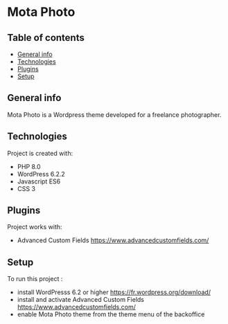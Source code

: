 # Mota Photo

## Table of contents
* [General info](#general-info)
* [Technologies](#technologies)
* [Plugins](#plugins)
* [Setup](#setup)

## General info
Mota Photo is a Wordpress theme developed for a freelance photographer.
	
## Technologies
Project is created with:
* PHP 8.0
* WordPress 6.2.2
* Javascript ES6
* CSS 3

## Plugins
Project works with:
* Advanced Custom Fields https://www.advancedcustomfields.com/
	
## Setup
To run this project :
* install WordPresss 6.2 or higher https://fr.wordpress.org/download/
* install and activate Advanced Custom Fields https://www.advancedcustomfields.com/
* enable Mota Photo theme from the theme menu of the backoffice